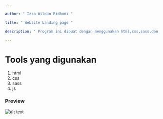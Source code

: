 ```yaml
---

author: " Izza Wildan Ridhoni "

title: " Website Landing page "

description: " Program ini dibuat dengan menggunakan html,css,sass,dan javascriot"

---
```


# Tools yang digunakan
1. html
2. css
3. sass
4. js

### Preview
![alt text](https://www.izzawildan.my.id/img/portofolio/landingpage-kliniku/cover.jpg)